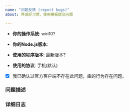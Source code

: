 ```yaml
---
name: "问题反馈 (report bugs)"
about: 养成好习惯，使用模板提交问题

---
```


<!--
Thank you for reporting an issue.
请尽量提供以下信息
-->

* **你的操作系统**: win10?

<!-- 如 12.18.0 -->
* **你的Node.js版本**: 

<!-- 如 1.13.3 -->
* **使用的程序版本**: 最新版本?

<!--
如果你没有修改过，默认是安卓手机协议
如果你修改了config.platform
可能的值是apad，ipad，iMac，安卓手表
-->
* **使用的协议**: 手机(默认)

* [x] 我已确认过官方客户端不存在此问题，库的行为存在问题。

### 问题描述

<!--
添加日志可以有助快速定位问题
建议修改config.log_level为"debug"或"trace"以获得更详细的日志
-->
### 详细日志
